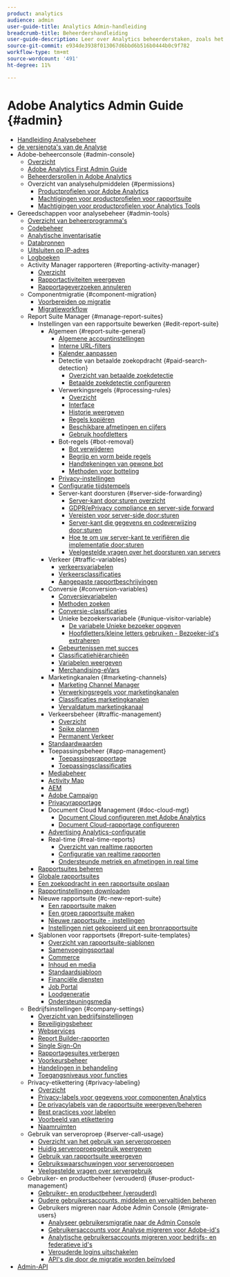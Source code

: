 ```yaml
---
product: analytics
audience: admin
user-guide-title: Analytics Admin-handleiding
breadcrumb-title: Beheerdershandleiding
user-guide-description: Leer over Analytics beheerderstaken, zoals het beheren van gebruikers en producten in de Admin Console van Experience Cloud, het configureren van rapportreeksen, en meer.
source-git-commit: e934de3938f013067d6bbd6b516b0444b0c9f782
workflow-type: tm+mt
source-wordcount: '491'
ht-degree: 11%

---
```



# Adobe Analytics Admin Guide {#admin}

+ [Handleiding Analysebeheer](home.md)
+ [ de versienota&#39;s van de Analyse ](https://experienceleague.adobe.com/en/docs/analytics/release-notes/latest)
+ Adobe-beheerconsole {#admin-console}
   + [Overzicht](admin-console/home.md)
   + [Adobe Analytics First Admin Guide](admin-console/first-admin-guide.md)
   + [Beheerdersrollen in Adobe Analytics](admin-console/admin-roles-in-analytics.md)
   + Overzicht van analysehulpmiddelen {#permissions}
      + [Productprofielen voor Adobe Analytics](admin-console/permissions/product-profile.md)
      + [Machtigingen voor productprofielen voor rapportsuite](admin-console/permissions/report-suite-tools.md)
      + [Machtigingen voor productprofielen voor Analytics Tools](admin-console/permissions/analytics-tools.md)
+ Gereedschappen voor analysebeheer {#admin-tools}
   + [Overzicht van beheerprogramma&#39;s](tools/c-admin-tools.md)
   + [Codebeheer](tools/code-manager-admin.md)
   + [Analytische inventarisatie](tools/analytics-inventory.md)
   + [Databronnen](tools/data-sources.md)
   + [Uitsluiten op IP-adres](tools/exclude-ip.md)
   + [Logboeken](tools/logs.md)
   + Activity Manager rapporteren {#reporting-activity-manager}
      + [Overzicht](tools/reporting-activity-manager/reporting-activity-overview.md)
      + [Rapportactiviteiten weergeven](tools//reporting-activity-manager/reporting-activity.md)
      + [Rapportageverzoeken annuleren](tools/reporting-activity-manager/reporting-activity-cancel-requests.md)
   + Componentmigratie {#component-migration}
      + [Voorbereiden op migratie](tools/component-migration/prepare-component-migration.md)
      + [Migratieworkflow](tools/component-migration/component-migration.md)
   + Report Suite Manager {#manage-report-suites}
      + Instellingen van een rapportsuite bewerken {#edit-report-suite}
         + Algemeen {#report-suite-general}
            + [Algemene accountinstellingen](tools/manage-rs/edit-settings/general/general-acct-settings-admin.md)
            + [Interne URL-filters](tools/manage-rs/edit-settings/general/internal-url-filter-admin.md)
            + [Kalender aanpassen](tools/manage-rs/edit-settings/general/custom-calendar.md)
            + Detectie van betaalde zoekopdracht {#paid-search-detection}
               + [Overzicht van betaalde zoekdetectie](tools/manage-rs/edit-settings/general/paid-search-detection/paid-search-detection.md)
               + [Betaalde zoekdetectie configureren](tools/manage-rs/edit-settings/general/paid-search-detection/t-paid-search-detection.md)
            + Verwerkingsregels {#processing-rules}
               + [Overzicht](tools/manage-rs/edit-settings/general/processing-rules/pr-overview.md)
               + [Interface](tools/manage-rs/edit-settings/general/processing-rules/pr-interface.md)
               + [Historie weergeven](tools/manage-rs/edit-settings/general/processing-rules/pr-view-history.md)
               + [Regels kopiëren](tools/manage-rs/edit-settings/general/processing-rules/pr-copy.md)
               + [Beschikbare afmetingen en cijfers](tools/manage-rs/edit-settings/general/processing-rules/pr-variables.md)
               + [Gebruik hoofdletters](tools/manage-rs/edit-settings/general/processing-rules/pr-use-cases.md)
            + Bot-regels {#bot-removal}
               + [Bot verwijderen](tools/manage-rs/edit-settings/general/bot-removal/bot-removal.md)
               + [Begrijp en vorm beide regels](tools/manage-rs/edit-settings/general/bot-removal/bot-rules.md)
               + [Handtekeningen van gewone bot](tools/manage-rs/edit-settings/general/bot-removal/bot-signatures.md)
               + [Methoden voor botteling](tools/manage-rs/edit-settings/general/bot-removal/bot-exclusion-methods.md)
            + [Privacy-instellingen](tools/manage-rs/edit-settings/general/privacy-settings.md)
            + [Configuratie tijdstempels](tools/manage-rs/edit-settings/general/timestamp-configuration.md)
            + Server-kant doorsturen {#server-side-forwarding}
               + [Server-kant door:sturen overzicht](tools/manage-rs/edit-settings/general/c-server-side-forwarding/ssf.md)
               + [GDPR/ePrivacy compliance en server-side forward](tools/manage-rs/edit-settings/general/c-server-side-forwarding/ssf-gdpr.md)
               + [Vereisten voor server-side door:sturen](tools/manage-rs/edit-settings/general/c-server-side-forwarding/ssf-requirements.md)
               + [Server-kant die gegevens en codeverwijzing door:sturen](tools/manage-rs/edit-settings/general/c-server-side-forwarding/ssf-reference.md)
               + [Hoe te om uw server-kant te verifiëren die implementatie door:sturen](tools/manage-rs/edit-settings/general/c-server-side-forwarding/ssf-verify.md)
               + [Veelgestelde vragen over het doorsturen van servers](tools/manage-rs/edit-settings/general/c-server-side-forwarding/ssf-faq.md)
         + Verkeer {#traffic-variables}
            + [verkeersvariabelen](tools/manage-rs/edit-settings/c-traffic-variables/traffic-var.md)
            + [Verkeersclassificaties](tools/manage-rs/edit-settings/c-traffic-variables/traffic-classifications.md)
            + [Aangepaste rapportbeschrijvingen](tools/manage-rs/edit-settings/c-traffic-variables/custom-desc-admin.md)
         + Conversie {#conversion-variables}
            + [Conversievariabelen](tools/manage-rs/edit-settings/conversion-var-admin/conversion-var-admin.md)
            + [Methoden zoeken](tools/manage-rs/edit-settings/conversion-var-admin/finding-methods.md)
            + [Conversie-classificaties](tools/manage-rs/edit-settings/conversion-var-admin/conversion-classifications.md)
            + Unieke bezoekersvariabele {#unique-visitor-variable}
               + [De variabele Unieke bezoeker opgeven](tools/manage-rs/edit-settings/conversion-var-admin/unique-visitor-variable-admin/t-unique-visitor-variable.md)
               + [Hoofdletters/kleine letters gebruiken - Bezoeker-id&#39;s extraheren](tools/manage-rs/edit-settings/conversion-var-admin/unique-visitor-variable-admin/extract-visitorids-usecase.md)
            + [Gebeurtenissen met succes](tools/manage-rs/edit-settings/conversion-var-admin/c-success-events/success-event.md)
            + [Classificatiehiërarchieën](tools/manage-rs/edit-settings/conversion-var-admin/classification-hierarchies.md)
            + [Variabelen weergeven](tools/manage-rs/edit-settings/conversion-var-admin/list-var-admin.md)
            + [Merchandising-eVars](tools/manage-rs/edit-settings/conversion-var-admin/merchandising-evars.md)
         + Marketingkanalen {#marketing-channels}
            + [Marketing Channel Manager](tools/manage-rs/edit-settings/marketing-channels/c-channels.md)
            + [Verwerkingsregels voor marketingkanalen](tools/manage-rs/edit-settings/marketing-channels/mc-proc-rules.md)
            + [Classificaties marketingkanalen](tools/manage-rs/edit-settings/marketing-channels/classifications-mchannel.md)
            + [Vervaldatum marketingkanaal](tools/manage-rs/edit-settings/marketing-channels/visitor-engagement.md)
         + Verkeersbeheer {#traffic-management}
            + [Overzicht](tools/manage-rs/edit-settings/c-traffic-management/traffic-management.md)
            + [Spike plannen](tools/manage-rs/edit-settings/c-traffic-management/t-traffic-schedule-spike.md)
            + [ Permanent Verkeer ](tools/manage-rs/edit-settings/c-traffic-management/t-traffic-permanent.md)
         + [Standaardwaarden](tools/manage-rs/edit-settings/default-metrics.md)
         + Toepassingsbeheer {#app-management}
            + [Toepassingsrapportage](tools/manage-rs/edit-settings/app-reporting.md)
            + [Toepassingsclassificaties](tools/manage-rs/edit-settings/app-classifications.md)
         + [Mediabeheer](tools/manage-rs/edit-settings/media-management.md)
         + [Activity Map](tools/manage-rs/edit-settings/activity-map.md)
         + [AEM](tools/manage-rs/edit-settings/adobe-experience-manager.md)
         + [Adobe Campaign](tools/manage-rs/edit-settings/adobe-campaign.md)
         + [Privacyrapportage](tools/manage-rs/edit-settings/privacy-reporting.md)
         + Document Cloud Management {#doc-cloud-mgt}
            + [Document Cloud configureren met Adobe Analytics](tools/manage-rs/edit-settings/document-cloud-mgt.md)
            + [Document Cloud-rapportage configureren](tools/manage-rs/edit-settings/document-cloud-config.md)
         + [Advertising Analytics-configuratie](tools/manage-rs/edit-settings/advertising-analytics-config.md)
         + Real-time {#real-time-reports}
            + [Overzicht van realtime rapporten](tools/manage-rs/edit-settings/realtime/realtime.md)
            + [Configuratie van realtime rapporten](tools/manage-rs/edit-settings/realtime/t-realtime-admin.md)
            + [Ondersteunde metriek en afmetingen in real time](tools/manage-rs/edit-settings/realtime/realtime-metrics.md)
      + [Rapportsuites beheren](tools/manage-rs/report-suites-admin.md)
      + [Globale rapportsuites](tools/manage-rs/rollup-report-suite.md)
      + [Een zoekopdracht in een rapportsuite opslaan](tools/manage-rs/t-report-suite-saved-search.md)
      + [Rapportinstellingen downloaden](tools/manage-rs/t-download-rs-settings.md)
      + Nieuwe rapportsuite {#c-new-report-suite}
         + [Een rapportsuite maken](tools/manage-rs/new-rs/t-create-a-report-suite.md)
         + [Een groep rapportsuite maken](tools/manage-rs/new-rs/t-create-rs-group.md)
         + [Nieuwe rapportsuite - instellingen](tools/manage-rs/new-rs/new-report-suite.md)
         + [Instellingen niet gekopieerd uit een bronrapportsuite](tools/manage-rs/new-rs/settings-not-copied-from-rs.md)
      + Sjablonen voor rapportsets {#report-suite-templates}
         + [Overzicht van rapportsuite-sjablonen](tools/manage-rs/rs-templates/report-suite-templates.md)
         + [Samenvoegingsportaal](tools/manage-rs/rs-templates/aggregator-portal.md)
         + [Commerce](tools/manage-rs/rs-templates/commerce-admin.md)
         + [Inhoud en media](tools/manage-rs/rs-templates/content-media.md)
         + [Standaardsjabloon](tools/manage-rs/rs-templates/default-rs-template.md)
         + [Financiële diensten](tools/manage-rs/rs-templates/financial-services.md)
         + [Job Portal](tools/manage-rs/rs-templates/job-portal.md)
         + [Loodgeneratie](tools/manage-rs/rs-templates/lead-generation.md)
         + [Ondersteuningsmedia](tools/manage-rs/rs-templates/support-media.md)
   + Bedrijfsinstellingen {#company-settings}
      + [Overzicht van bedrijfsinstellingen](tools/company/c-company-settings.md)
      + [Beveiligingsbeheer](tools/company/security-manager.md)
      + [Webservices](tools/company/web-services-admin.md)
      + [Report Builder-rapporten](tools/company/report-builder-reports-admin.md)
      + [Single Sign-On](tools/company/single-signon-admin.md)
      + [Rapportagesuites verbergen](tools/company/c-hide-report-suites.md)
      + [Voorkeursbeheer](tools/company/preferences-manager.md)
      + [Handelingen in behandeling](tools/company/pending-actions-admin.md)
      + [Toegangsniveaus voor functies](tools/company/feature-access-levels.md)
   + Privacy-etikettering {#privacy-labeling}
      + [Overzicht](tools/privacy-labeling/labeling-overview.md)
      + [Privacy-labels voor gegevens voor componenten Analytics](tools/privacy-labeling/labels.md)
      + [De privacylabels van de rapportsuite weergeven/beheren](tools/privacy-labeling/view-settings.md)
      + [Best practices voor labelen](tools/privacy-labeling/best-practices.md)
      + [Voorbeeld van etikettering](tools/privacy-labeling/examples.md)
      + [Naamruimten](tools/privacy-labeling/namespaces.md)
   + Gebruik van serveroproep {#server-call-usage}
      + [Overzicht van het gebruik van serveroproepen](tools/server-call-usage/overage-overview.md)
      + [Huidig serveroproepgebruik weergeven](tools/server-call-usage/server-call-usage-dashboard.md)
      + [Gebruik van rapportsuite weergeven](tools/server-call-usage/report-suite-usage.md)
      + [Gebruikswaarschuwingen voor serveroproepen](tools/server-call-usage/scu-alerts.md)
      + [Veelgestelde vragen over servergebruik](tools/server-call-usage/overage-faq.md)
   + Gebruiker- en productbeheer (verouderd) {#user-product-management}
      + [Gebruiker- en productbeheer (verouderd)](tools/user-management/user-management.md)
      + [Oudere gebruikersaccounts, middelen en vervaltijden beheren](tools/user-management/users-assets.md)
      + Gebruikers migreren naar Adobe Admin Console {#migrate-users}
         + [Analyseer gebruikersmigratie naar de Admin Console](tools/user-management/user-migration/c-migration-tool.md)
         + [Gebruikersaccounts voor Analyse migreren voor Adobe-id&#39;s](tools/user-management/user-migration/t-migrate-users.md)
         + [Analytische gebruikersaccounts migreren voor bedrijfs- en federatieve id&#39;s](tools/user-management/user-migration/migrate-enterprise.md)
         + [Verouderde logins uitschakelen](tools/user-management/user-migration/t-disable-legacy-login.md)
         + [API&#39;s die door de migratie worden beïnvloed](tools/user-management/user-migration/developer.md)
+ [Admin-API](https://developer.adobe.com/analytics-apis/docs/2.0/)
